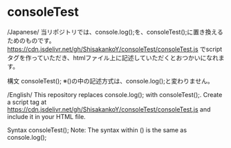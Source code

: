 # consoleTest

/Japanese/
当リポジトリでは、console.log();を、consoleTest();に置き換えるためのものです。
https://cdn.jsdelivr.net/gh/ShisakankoY/consoleTest/consoleTest.js
でscriptタグを作っていただき、htmlファイル上に記述していただくとおつかいになれます。

構文
consoleTest();
※()の中の記述方式は、console.log();と変わりません。

/English/
This repository replaces console.log(); with consoleTest();.
Create a script tag at https://cdn.jsdelivr.net/gh/ShisakankoY/consoleTest/consoleTest.js
and include it in your HTML file.

Syntax
consoleTest();
Note: The syntax within () is the same as console.log();
